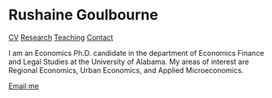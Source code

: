 

<h1> Rushaine Goulbourne</h1>

<a href="page1.html">CV</a> <a href="page2.html">Research</a> <a href="page3.html">Teaching</a> <a href="page4.html">Contact</a>


<p>
 I am an Economics Ph.D. candidate in the department of Economics Finance and Legal Studies at the University of Alabama. My areas of interest are Regional Economics, Urban Economics, and Applied Microeconomics.  
</p>

<p><a href="rdgoulbourne@crimson.ua.edu">Email me</a></p>
